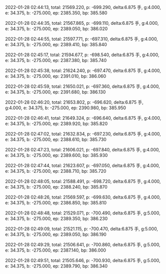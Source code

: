 2022-01-28 02:44:13, total: 21569.220, p: -699.290, delta:6.875 手, g:4.000, e: 34.375, b: -275.000, ep: 2385.350, bp: 385.580

2022-01-28 02:44:35, total: 21567.865, p: -699.110, delta:6.875 手, g:4.000, e: 34.375, b: -275.000, ep: 2389.050, bp: 386.020

2022-01-28 02:44:55, total: 21597.771, p: -697.310, delta:6.875 手, g:4.000, e: 34.375, b: -275.000, ep: 2389.410, bp: 385.840

2022-01-28 02:45:17, total: 21594.677, p: -698.540, delta:6.875 手, g:4.000, e: 34.375, b: -275.000, ep: 2387.380, bp: 385.740

2022-01-28 02:45:38, total: 21624.240, p: -697.470, delta:6.875 手, g:4.000, e: 34.375, b: -275.000, ep: 2391.010, bp: 386.060

2022-01-28 02:45:59, total: 21650.021, p: -697.360, delta:6.875 手, g:4.000, e: 34.375, b: -275.000, ep: 2391.680, bp: 386.130

2022-01-28 02:46:20, total: 21653.802, p: -696.620, delta:6.875 手, g:4.000, e: 34.375, b: -275.000, ep: 2390.980, bp: 385.950

2022-01-28 02:46:41, total: 21649.324, p: -696.640, delta:6.875 手, g:4.000, e: 34.375, b: -275.000, ep: 2389.920, bp: 385.820

2022-01-28 02:47:02, total: 21632.834, p: -697.230, delta:6.875 手, g:4.000, e: 34.375, b: -275.000, ep: 2388.610, bp: 385.730

2022-01-28 02:47:23, total: 21606.021, p: -697.840, delta:6.875 手, g:4.000, e: 34.375, b: -275.000, ep: 2389.600, bp: 385.930

2022-01-28 02:47:44, total: 21623.607, p: -697.050, delta:6.875 手, g:4.000, e: 34.375, b: -275.000, ep: 2388.710, bp: 385.720

2022-01-28 02:48:05, total: 21588.491, p: -698.720, delta:6.875 手, g:4.000, e: 34.375, b: -275.000, ep: 2388.240, bp: 385.870

2022-01-28 02:48:26, total: 21569.597, p: -699.630, delta:6.875 手, g:4.000, e: 34.375, b: -275.000, ep: 2386.850, bp: 385.810

2022-01-28 02:48:48, total: 21529.071, p: -700.490, delta:6.875 手, g:5.000, e: 34.375, b: -275.000, ep: 2389.350, bp: 386.230

2022-01-28 02:49:09, total: 21521.115, p: -700.470, delta:6.875 手, g:5.000, e: 34.375, b: -275.000, ep: 2389.050, bp: 386.190

2022-01-28 02:49:29, total: 21506.641, p: -700.860, delta:6.875 手, g:5.000, e: 34.375, b: -275.000, ep: 2387.140, bp: 386.000

2022-01-28 02:49:51, total: 21505.646, p: -700.930, delta:6.875 手, g:5.000, e: 34.375, b: -275.000, ep: 2389.790, bp: 386.340